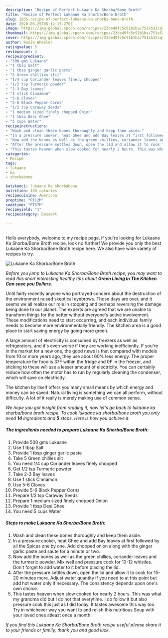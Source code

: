```yaml
---
description: "Recipe of Perfect Lukaane Ka Shorba/Bone Broth"
title: "Recipe of Perfect Lukaane Ka Shorba/Bone Broth"
slug: 1835-recipe-of-perfect-lukaane-ka-shorba-bone-broth
date: 2020-06-25T05:12:17.270Z
image: https://img-global.cpcdn.com/recipes/23de49fc5c91b1ba/751x532cq70/lukaane-ka-shorbabone-broth-recipe-main-photo.jpg
thumbnail: https://img-global.cpcdn.com/recipes/23de49fc5c91b1ba/751x532cq70/lukaane-ka-shorbabone-broth-recipe-main-photo.jpg
cover: https://img-global.cpcdn.com/recipes/23de49fc5c91b1ba/751x532cq70/lukaane-ka-shorbabone-broth-recipe-main-photo.jpg
author: Rosie Wheeler
ratingvalue: 5
reviewcount: 4
recipeingredient:
- "500 gms Lukaane"
- "1 tbsp Salt"
- "1 tbsp ginger garlic paste"
- "5 Green chillies slit"
- "1/4 cup Coriander leaves finely chopped"
- "1/2 tsp Turmeric powder"
- "2-3 Bay leaves"
- "1 stick Cinnamon"
- "5-6 Cloves"
- "5-6 Black Pepper Corns"
- "1/2 tsp Caraway Seeds"
- "1 medium sized finely chopped Onion"
- "1 tbsp Desi Ghee"
- "5 cups Water"
recipeinstructions:
- "Wash and clean these bones thoroughly and keep them aside."
- "In a pressure cooker, heat Ghee and add Bay leaves at first followed by all the Spices one by one. Add chopped onion along with the ginger garlic paste and saute for a minute or two."
- "Now add the bones as well as the green chillies, coriander leaves and the turmeric powder. Mix well and pressure cook for 10-12 whistles. Don&#39;t forget to add water to it before placing the lid."
- "After the pressure settles down, open the lid and allow it to cook for 15-20 minutes more. Adjust water quantity if you need to at this point but add hot water only if necessary. The consistency depends upon one&#39;s own choice."
- "This tastes heaven when slow cooked for nearly 2 hours. This was what my grandma did but I do not that everytime. I do follow it but also pressure cook this just as I did today. It tastes awesome this way too. Try in whichever way you want to and relish this nutritious Soup with your loved ones atleast once a month."
categories:
- Recipe
tags:
- lukaane
- ka
- shorbabone

katakunci: lukaane ka shorbabone 
nutrition: 180 calories
recipecuisine: American
preptime: "PT12M"
cooktime: "PT57M"
recipeyield: "1"
recipecategory: Dessert

---
```

<br>
Hello everybody, welcome to my recipe page, if you're looking for Lukaane Ka Shorba/Bone Broth recipe, look no further! We provide you only the best Lukaane Ka Shorba/Bone Broth recipe here. We also have wide variety of recipes to try.
<br>


![Lukaane Ka Shorba/Bone Broth](https://img-global.cpcdn.com/recipes/23de49fc5c91b1ba/751x532cq70/lukaane-ka-shorbabone-broth-recipe-main-photo.jpg)

<i>Before you jump to Lukaane Ka Shorba/Bone Broth recipe, you may want to read this short interesting healthy tips about 
<strong>Green Living In The Kitchen Can save you Dollars</strong>.</i>
</br>

Until fairly recently anyone who portrayed concern about the destruction of the environment raised skeptical eyebrows. Those days are over, and it seems we all realize our role in stopping and perhaps reversing the damage being done to our planet. The experts are agreed that we are unable to transform things for the better without everyone's active involvement. These modifications need to start occurring, and each individual family needs to become more environmentally friendly. The kitchen area is a good place to start saving energy by going more green.

A large amount of electricity is consumed by freezers as well as refrigerators, and it's even worse if they are working inefficiently. If you're in the market for a new one, the good news is that compared with models from 10 or more years ago, they use about 60% less energy. The proper temperature for food is 37F within the fridge and 0F in the freezer, and sticking to these will use a lesser amount of electricity. You can certainly reduce how often the motor has to run by regularly cleaning the condenser, which will save on electricity.

The kitchen by itself offers you many small means by which energy and money can be saved. Natural living is something we can all perform, without difficulty. A lot of it really is merely making use of common sense.


<i>We hope you got insight from reading it, now let's go back to lukaane ka shorba/bone broth recipe. To cook lukaane ka shorba/bone broth you only need <strong>14</strong> ingredients and <strong>5</strong> steps. Here is how you achieve it.
</i>

##### The ingredients needed to prepare Lukaane Ka Shorba/Bone Broth:

1. Provide 500 gms Lukaane
1. Use 1 tbsp Salt
1. Provide 1 tbsp ginger garlic paste
1. Take 5 Green chillies slit
1. You need 1/4 cup Coriander leaves finely chopped
1. Get 1/2 tsp Turmeric powder
1. Take 2-3 Bay leaves
1. Use 1 stick Cinnamon
1. Use 5-6 Cloves
1. Provide 5-6 Black Pepper Corns
1. Prepare 1/2 tsp Caraway Seeds
1. Prepare 1 medium sized finely chopped Onion
1. Provide 1 tbsp Desi Ghee
1. You need 5 cups Water


##### Steps to make Lukaane Ka Shorba/Bone Broth:

1. Wash and clean these bones thoroughly and keep them aside.
1. In a pressure cooker, heat Ghee and add Bay leaves at first followed by all the Spices one by one. Add chopped onion along with the ginger garlic paste and saute for a minute or two.
1. Now add the bones as well as the green chillies, coriander leaves and the turmeric powder. Mix well and pressure cook for 10-12 whistles. Don&#39;t forget to add water to it before placing the lid.
1. After the pressure settles down, open the lid and allow it to cook for 15-20 minutes more. Adjust water quantity if you need to at this point but add hot water only if necessary. The consistency depends upon one&#39;s own choice.
1. This tastes heaven when slow cooked for nearly 2 hours. This was what my grandma did but I do not that everytime. I do follow it but also pressure cook this just as I did today. It tastes awesome this way too. Try in whichever way you want to and relish this nutritious Soup with your loved ones atleast once a month.


<i>If you find this Lukaane Ka Shorba/Bone Broth recipe useful please share it to your friends or family, thank you and good luck.</i>
